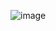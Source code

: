 ![image](https://github.com/SaivarunNamburi/Customers-Debit-PurchasesDataProcessing/assets/113128507/7c32838c-9f3f-4923-8ab1-caf4c5b0d64d)
